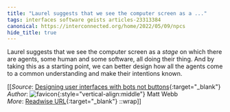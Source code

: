 ```yaml
---
title: "Laurel suggests that we see the computer screen as a ..."
tags: interfaces software geists articles-23313384
canonical: https://interconnected.org/home/2022/05/09/npcs
hide_title: true
---
```


Laurel suggests that we see the computer screen as a *stage* on which there are agents, some human and some software, all doing their thing. And by taking this as a starting point, we can better design how all the agents come to a common understanding and make their intentions known.


[[_Source_: [Designing user interfaces with bots not buttons](https://interconnected.org/home/2022/05/09/npcs){:target="_blank"}<br>
_Author_: ![favicon](https://s2.googleusercontent.com/s2/favicons?domain=interconnected.org){:style="vertical-align:middle"} Matt Webb<br>
_More_: [Readwise URL](https://readwise.io/open/457089922){:target="_blank"}
::wrap]]